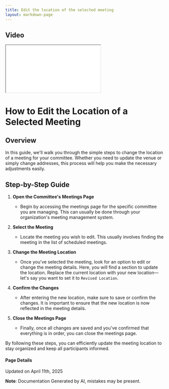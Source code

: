 ```yaml
---
title: Edit the location of the selected meeting
layout: markdown-page
---
```


## Video 
<div class="container my-5">
	<div class="embed-responsive embed-responsive-16by9">
		<iframe class="embed-responsive-item" src="..\media\meetings\edit_the_location_of_the_selected_meeting\Edit_the_location_of_the_selected_meeting.webm" allowfullscreen></iframe>
	</div>
</div>

# How to Edit the Location of a Selected Meeting

## Overview
In this guide, we'll walk you through the simple steps to change the location of a meeting for your committee. Whether you need to update the venue or simply change addresses, this process will help you make the necessary adjustments easily.

## Step-by-Step Guide

1. **Open the Committee's Meetings Page**
   - Begin by accessing the meetings page for the specific committee you are managing. This can usually be done through your organization's meeting management system.

2. **Select the Meeting**
   - Locate the meeting you wish to edit. This usually involves finding the meeting in the list of scheduled meetings.

3. **Change the Meeting Location**
   - Once you've selected the meeting, look for an option to edit or change the meeting details. Here, you will find a section to update the location. Replace the current location with your new location—let's say you want to set it to `Revised Location`.

4. **Confirm the Changes**
   - After entering the new location, make sure to save or confirm the changes. It is important to ensure that the new location is now reflected in the meeting details.

5. **Close the Meetings Page**
   - Finally, once all changes are saved and you've confirmed that everything is in order, you can close the meetings page. 

By following these steps, you can efficiently update the meeting location to stay organized and keep all participants informed.

#### Page Details
Updated on April 11th, 2025

**Note**: Documentation Generated by AI, mistakes may be present.